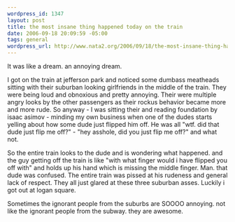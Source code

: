 ```yaml
--- 
wordpress_id: 1347
layout: post
title: the most insane thing happened today on the train
date: 2006-09-18 20:09:59 -05:00
tags: general
wordpress_url: http://www.nata2.org/2006/09/18/the-most-insane-thing-happened-today-on-the-train/
---
```

It was like a dream. an annoying dream.

I got on the train at jefferson park and noticed some dumbass meatheads sitting with their suburban looking girlfriends in the middle of the train. They were being loud and obnoxious and pretty annoying. Their were multiple angry looks by the other passengers as their rockus behavior became more and more rude. So anyway - I was sitting their and reading foundation by isaac asimov - minding my own business when one of the dudes starts yelling about how some dude just flipped him off. He was all "wtf. did that dude just flip me off?" - "hey asshole, did you just flip me off?" and what not.

So the entire train looks to the dude and is wondering what happened. and the guy getting off the train is like "with what finger would i have flipped you off with" and holds up his hand which is missing the middle finger. Man. that dude was confused. The entire train was pissed at his rudeness and general lack of respect. They all just glared at these three suburban asses. Luckily i got out at logan square.

Sometimes the ignorant people from the suburbs are SOOOO annoying. not like the ignorant people from the subway. they are awesome.
